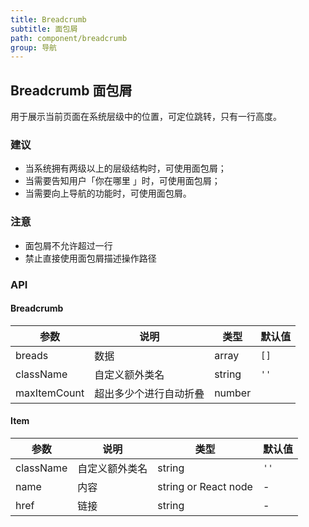 ```yaml
---
title: Breadcrumb
subtitle: 面包屑
path: component/breadcrumb
group: 导航
---
```


## Breadcrumb 面包屑

用于展示当前页面在系统层级中的位置，可定位跳转，只有一行高度。

### 建议

- 当系统拥有两级以上的层级结构时，可使用面包屑；
- 当需要告知用户「你在哪里 」时，可使用面包屑；
- 当需要向上导航的功能时，可使用面包屑。

### 注意

- 面包屑不允许超过一行
- 禁止直接使用面包屑描述操作路径

### API

#### Breadcrumb

| 参数         | 说明                   | 类型   | 默认值 |
| ------------ | ---------------------- | ------ | ------ |
| breads       | 数据                   | array  | `[]`   |
| className    | 自定义额外类名         | string | `''`   |
| maxItemCount | 超出多少个进行自动折叠 | number |

#### Item

| 参数      | 说明           | 类型                 | 默认值 |
| --------- | -------------- | -------------------- | ------ |
| className | 自定义额外类名 | string               | `''`   |
| name      | 内容           | string or React node | -      |
| href      | 链接           | string               | -      |
